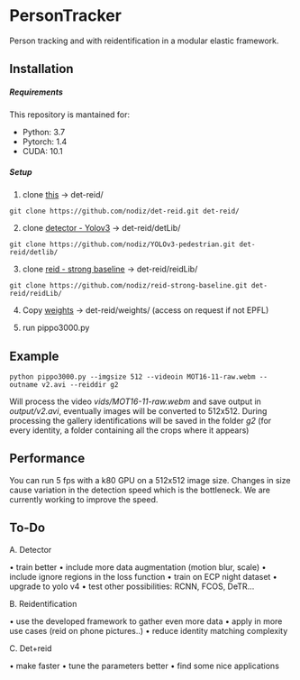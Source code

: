 # PersonTracker

Person tracking and with reidentification in a modular elastic framework.

## Installation

##### Requirements

This repository is mantained for:
* Python: 3.7
* Pytorch: 1.4
* CUDA: 10.1

##### Setup 

1. clone [this](https://github.com/nodiz/det-reid) -> det-reid/

`git clone https://github.com/nodiz/det-reid.git det-reid/`

2. clone [detector - Yolov3](https://github.com/nodiz/YOLOv3-pedestrian) -> det-reid/detLib/

`git clone https://github.com/nodiz/YOLOv3-pedestrian.git det-reid/detlib/`

3. clone [reid - strong baseline](https://github.com/nodiz/reid-strong-baseline) -> det-reid/reidLib/

`git clone https://github.com/nodiz/reid-strong-baseline.git det-reid/reidLib/`

4. Copy [weights](https://drive.google.com/open?id=1NRmCg1s0nfCe3LW5Lb5t7gS9jdEryb_P)  -> det-reid/weights/ (access on request if not EPFL)

5. run pippo3000.py

## Example

```
python pippo3000.py --imgsize 512 --videoin MOT16-11-raw.webm --outname v2.avi --reiddir g2
```

Will process the video *vids/MOT16-11-raw.webm* and save output in *output/v2.avi*, eventually images will be converted to 512x512. 
During processing the gallery identifications will be saved in the folder *g2* (for every identity, a folder containing all the crops where it appears)

## Performance

You can run 5 fps with a k80 GPU on a 512x512 image size. Changes in size cause variation in the detection speed which is the bottleneck.
We are currently working to improve the speed.

## To-Do

A. Detector

• train better
• include more data augmentation (motion blur, scale)
• include ignore regions in the loss function
• train on ECP night dataset
• upgrade to yolo v4
• test other possibilities: RCNN, FCOS, DeTR...

B. Reidentification

• use the developed framework to gather even more data
• apply in more use cases (reid on phone pictures..)
• reduce identity matching complexity

C. Det+reid

• make faster
• tune the parameters better
• find some nice applications
